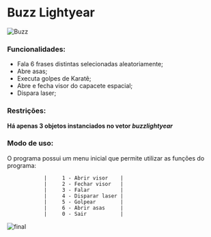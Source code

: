 # Buzz Lightyear
![Buzz](http://www.pngmart.com/files/6/Buzz-Lightyear-PNG-Picture.png)

### Funcionalidades:
- Fala 6 frases distintas selecionadas aleatoriamente;
- Abre asas;
- Executa golpes de Karatê;
- Abre e fecha visor do capacete espacial;
- Dispara laser;

### Restrições:
**Há apenas 3 objetos instanciados no vetor *buzzlightyear***

### Modo de uso:
O programa possui um menu inicial que permite utilizar as funções do programa:

                |     1 - Abrir visor    |
                |     2 - Fechar visor   |
                |     3 - Falar          |
                |     4 - Disparar laser |
                |     5 - Golpear        |
                |     6 - Abrir asas     |
                |     0 - Sair           |
              
                
               




![final](https://thumbs.gfycat.com/SoulfulUntriedBallpython-max-1mb.gif)